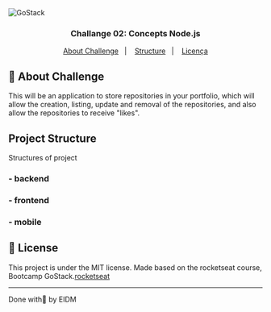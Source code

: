 
<img alt="GoStack" src="https://storage.googleapis.com/golden-wind/bootcamp-gostack/header-desafios.png" />

<h3 align="center">
  Challange 02: Concepts  Node.js
</h3>



<p align="center">
  <a href="#rocket-about-challenge">About Challenge</a>&nbsp;&nbsp;&nbsp;|&nbsp;&nbsp;&nbsp;
  <a href="#project-structure">Structure</a>&nbsp;&nbsp;&nbsp;|&nbsp;&nbsp;&nbsp;
  <a href="#memo-license">Licença</a>
</p>

## :rocket: About Challenge

This will be an application to store repositories in your portfolio, which will allow the creation, listing, update and removal of the repositories, and also allow the repositories to receive "likes".


## Project Structure

Structures of project

### - backend

### - frontend

### - mobile

## :memo: License

This project is under the MIT license.
Made based on the rocketseat course, Bootcamp GoStack.[rocketseat]


---

Done with💜 by EIDM 

[rocketseat]: https://rocketseat.com.br
